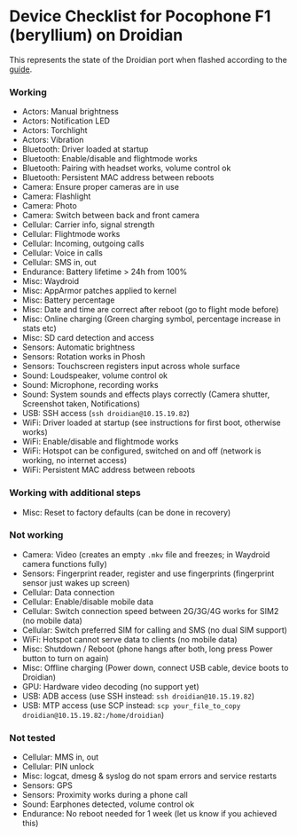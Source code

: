 # Device Checklist for Pocophone F1 (beryllium) on Droidian
This represents the state of the Droidian port when flashed according to the [guide](https://github.com/Unofficial-droidian-for-pocof1/droidian-beryllium-guide).
 
### Working
- Actors: Manual brightness
- Actors: Notification LED
- Actors: Torchlight
- Actors: Vibration
- Bluetooth: Driver loaded at startup
- Bluetooth: Enable/disable and flightmode works
- Bluetooth: Pairing with headset works, volume control ok
- Bluetooth: Persistent MAC address between reboots
- Camera: Ensure proper cameras are in use
- Camera: Flashlight
- Camera: Photo
- Camera: Switch between back and front camera
- Cellular: Carrier info, signal strength
- Cellular: Flightmode works
- Cellular: Incoming, outgoing calls
- Cellular: Voice in calls
- Cellular: SMS in, out
- Endurance: Battery lifetime > 24h from 100%
- Misc: Waydroid
- Misc: AppArmor patches applied to kernel
- Misc: Battery percentage
- Misc: Date and time are correct after reboot (go to flight mode before)
- Misc: Online charging (Green charging symbol, percentage increase in stats etc)
- Misc: SD card detection and access
- Sensors: Automatic brightness
- Sensors: Rotation works in Phosh
- Sensors: Touchscreen registers input across whole surface
- Sound: Loudspeaker, volume control ok
- Sound: Microphone, recording works
- Sound: System sounds and effects plays correctly (Camera shutter, Screenshot taken, Notifications)
- USB: SSH access (`ssh droidian@10.15.19.82`)
- WiFi: Driver loaded at startup (see instructions for first boot, otherwise works)
- WiFi: Enable/disable and flightmode works
- WiFi: Hotspot can be configured, switched on and off (network is working, no internet access)
- WiFi: Persistent MAC address between reboots

### Working with additional steps
- Misc: Reset to factory defaults (can be done in recovery)

### Not working
- Camera: Video (creates an empty `.mkv` file and freezes; in Waydroid camera functions fully)
- Sensors: Fingerprint reader, register and use fingerprints (fingerprint sensor just wakes up screen)
- Cellular: Data connection
- Cellular: Enable/disable mobile data
- Cellular: Switch connection speed between 2G/3G/4G works for SIM2 (no mobile data)
- Cellular: Switch preferred SIM for calling and SMS (no dual SIM support)
- WiFi: Hotspot cannot serve data to clients (no mobile data)
- Misc: Shutdown / Reboot (phone hangs after both, long press Power button to turn on again)
- Misc: Offline charging (Power down, connect USB cable, device boots to Droidian)
- GPU: Hardware video decoding (no support yet)
- USB: ADB access (use SSH instead: `ssh droidian@10.15.19.82`)
- USB: MTP access (use SCP instead: `scp your_file_to_copy droidian@10.15.19.82:/home/droidian`)

### Not tested
- Cellular: MMS in, out
- Cellular: PIN unlock
- Misc: logcat, dmesg & syslog do not spam errors and service restarts
- Sensors: GPS
- Sensors: Proximity works during a phone call
- Sound: Earphones detected, volume control ok
- Endurance: No reboot needed for 1 week (let us know if you achieved this)
